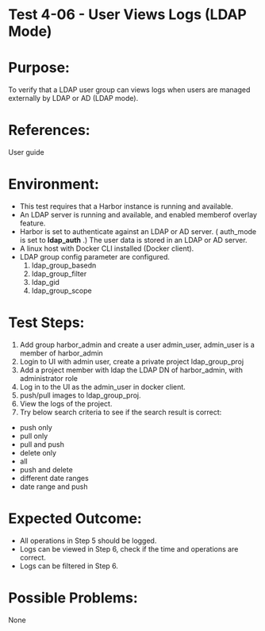 Test 4-06 - User Views Logs (LDAP Mode)
=======

# Purpose:

To verify that a LDAP user group can views logs when users are managed externally by LDAP or AD (LDAP mode).

# References:
User guide

# Environment:

* This test requires that a Harbor instance is running and available.
* An LDAP server is running and available, and enabled memberof overlay feature.
* Harbor is set to authenticate against an LDAP or AD server. ( auth_mode is set to **ldap_auth** .) The user data is stored in an LDAP or AD server.
* A linux host with Docker CLI installed (Docker client).
* LDAP group config parameter are configured.
    1. ldap_group_basedn
    1. ldap_group_filter
    1. ldap_gid 
    1. ldap_group_scope   

# Test Steps:

1. Add group harbor_admin and create a user admin_user, admin_user is a member of harbor_admin
2. Login to UI with admin user, create a private project ldap_group_proj
3. Add a project member with ldap the LDAP DN of harbor_admin, with administrator role
4. Log in to the UI as the admin_user in docker client.
5. push/pull images to ldap_group_proj.
6. View the logs of the project. 
7. Try below search criteria to see if the search result is correct:

* push only
* pull only
* pull and push
* delete only
* all
* push and delete
* different date ranges 
* date range and push

# Expected Outcome:

* All operations in Step 5 should be logged.
* Logs can be viewed in Step 6, check if the time and operations are correct.
* Logs can be filtered in Step 6.

# Possible Problems:
None